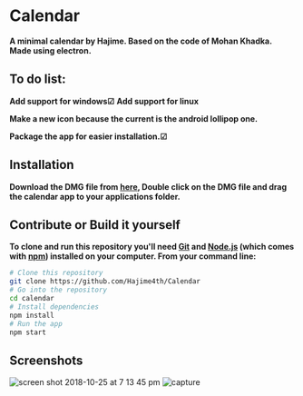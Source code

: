 # Calendar

**A minimal calendar by Hajime. Based on the code of Mohan Khadka. Made using electron.**

## To do list: 
**Add support for windows☑**
**Add support for linux**

**Make a new icon because the current is the android lollipop one.**

**Package the app for easier installation.☑**

## Installation

**Download the DMG file from [here](https://github.com/Hajime4th/Calendar/releases), Double click on the DMG file and drag the calendar app to your applications folder.**

## Contribute or Build it yourself

**To clone and run this repository you'll need [Git](https://git-scm.com) and [Node.js](https://nodejs.org/en/download/) (which comes with [npm](http://npmjs.com)) installed on your computer. From your command line:**

```bash
# Clone this repository
git clone https://github.com/Hajime4th/Calendar
# Go into the repository
cd calendar
# Install dependencies
npm install
# Run the app
npm start
```
           

## Screenshots

![screen shot 2018-10-25 at 7 13 45 pm](https://user-images.githubusercontent.com/42915482/47514907-27d29a00-d88a-11e8-8fab-81a10616b45d.png)
![capture](https://user-images.githubusercontent.com/42915482/47643292-b8072c80-db73-11e8-9af9-f9b988c5fac7.PNG)
